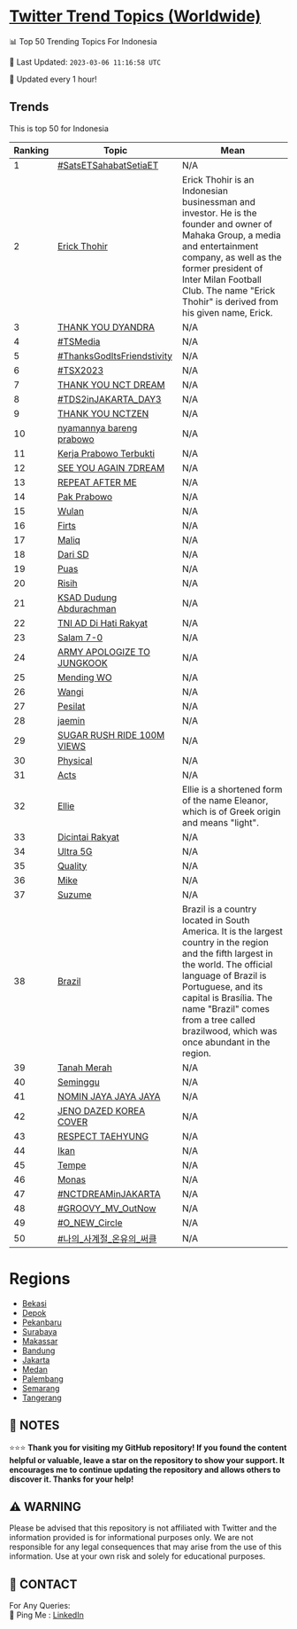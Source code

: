 [Twitter Trend Topics (Worldwide)](https://github.com/ErcinDedeoglu/Twitter-Trend-Topics)
==========


📊 Top 50 Trending Topics For Indonesia

📆 Last Updated: `2023-03-06 11:16:58 UTC`

🔧 Updated every 1 hour!


## Trends

This is top 50 for Indonesia

| Ranking | Topic | Mean |
| ------- | ------------ | ------------ |
| 1 | [#SatsETSahabatSetiaET](http://twitter.com/search?q=%23SatsETSahabatSetiaET) | N/A |
| 2 | [Erick Thohir](http://twitter.com/search?q=Erick+Thohir) | Erick Thohir is an Indonesian businessman and investor. He is the founder and owner of Mahaka Group, a media and entertainment company, as well as the former president of Inter Milan Football Club. The name "Erick Thohir" is derived from his given name, Erick. |
| 3 | [THANK YOU DYANDRA](http://twitter.com/search?q=THANK+YOU+DYANDRA) | N/A |
| 4 | [#TSMedia](http://twitter.com/search?q=%23TSMedia) | N/A |
| 5 | [#ThanksGodItsFriendstivity](http://twitter.com/search?q=%23ThanksGodItsFriendstivity) | N/A |
| 6 | [#TSX2023](http://twitter.com/search?q=%23TSX2023) | N/A |
| 7 | [THANK YOU NCT DREAM](http://twitter.com/search?q=THANK+YOU+NCT+DREAM) | N/A |
| 8 | [#TDS2inJAKARTA_DAY3](http://twitter.com/search?q=%23TDS2inJAKARTA_DAY3) | N/A |
| 9 | [THANK YOU NCTZEN](http://twitter.com/search?q=THANK+YOU+NCTZEN) | N/A |
| 10 | [nyamannya bareng prabowo](http://twitter.com/search?q=nyamannya+bareng+prabowo) | N/A |
| 11 | [Kerja Prabowo Terbukti](http://twitter.com/search?q=Kerja+Prabowo+Terbukti) | N/A |
| 12 | [SEE YOU AGAIN 7DREAM](http://twitter.com/search?q=SEE+YOU+AGAIN+7DREAM) | N/A |
| 13 | [REPEAT AFTER ME](http://twitter.com/search?q=REPEAT+AFTER+ME) | N/A |
| 14 | [Pak Prabowo](http://twitter.com/search?q=Pak+Prabowo) | N/A |
| 15 | [Wulan](http://twitter.com/search?q=Wulan) | N/A |
| 16 | [Firts](http://twitter.com/search?q=Firts) | N/A |
| 17 | [Maliq](http://twitter.com/search?q=Maliq) | N/A |
| 18 | [Dari SD](http://twitter.com/search?q=Dari+SD) | N/A |
| 19 | [Puas](http://twitter.com/search?q=Puas) | N/A |
| 20 | [Risih](http://twitter.com/search?q=Risih) | N/A |
| 21 | [KSAD Dudung Abdurachman](http://twitter.com/search?q=KSAD+Dudung+Abdurachman) | N/A |
| 22 | [TNI AD Di Hati Rakyat](http://twitter.com/search?q=TNI+AD+Di+Hati+Rakyat) | N/A |
| 23 | [Salam 7-0](http://twitter.com/search?q=Salam+7-0) | N/A |
| 24 | [ARMY APOLOGIZE TO JUNGKOOK](http://twitter.com/search?q=ARMY+APOLOGIZE+TO+JUNGKOOK) | N/A |
| 25 | [Mending WO](http://twitter.com/search?q=Mending+WO) | N/A |
| 26 | [Wangi](http://twitter.com/search?q=Wangi) | N/A |
| 27 | [Pesilat](http://twitter.com/search?q=Pesilat) | N/A |
| 28 | [jaemin](http://twitter.com/search?q=jaemin) | N/A |
| 29 | [SUGAR RUSH RIDE 100M VIEWS](http://twitter.com/search?q=SUGAR+RUSH+RIDE+100M+VIEWS) | N/A |
| 30 | [Physical](http://twitter.com/search?q=Physical) | N/A |
| 31 | [Acts](http://twitter.com/search?q=Acts) | N/A |
| 32 | [Ellie](http://twitter.com/search?q=Ellie) | Ellie is a shortened form of the name Eleanor, which is of Greek origin and means "light". |
| 33 | [Dicintai Rakyat](http://twitter.com/search?q=Dicintai+Rakyat) | N/A |
| 34 | [Ultra 5G](http://twitter.com/search?q=Ultra+5G) | N/A |
| 35 | [Quality](http://twitter.com/search?q=Quality) | N/A |
| 36 | [Mike](http://twitter.com/search?q=Mike) | N/A |
| 37 | [Suzume](http://twitter.com/search?q=Suzume) | N/A |
| 38 | [Brazil](http://twitter.com/search?q=Brazil) | Brazil is a country located in South America. It is the largest country in the region and the fifth largest in the world. The official language of Brazil is Portuguese, and its capital is Brasília. The name "Brazil" comes from a tree called brazilwood, which was once abundant in the region. |
| 39 | [Tanah Merah](http://twitter.com/search?q=Tanah+Merah) | N/A |
| 40 | [Seminggu](http://twitter.com/search?q=Seminggu) | N/A |
| 41 | [NOMIN JAYA JAYA JAYA](http://twitter.com/search?q=NOMIN+JAYA+JAYA+JAYA) | N/A |
| 42 | [JENO DAZED KOREA COVER](http://twitter.com/search?q=JENO+DAZED+KOREA+COVER) | N/A |
| 43 | [RESPECT TAEHYUNG](http://twitter.com/search?q=RESPECT+TAEHYUNG) | N/A |
| 44 | [Ikan](http://twitter.com/search?q=Ikan) | N/A |
| 45 | [Tempe](http://twitter.com/search?q=Tempe) | N/A |
| 46 | [Monas](http://twitter.com/search?q=Monas) | N/A |
| 47 | [#NCTDREAMinJAKARTA](http://twitter.com/search?q=%23NCTDREAMinJAKARTA) | N/A |
| 48 | [#GROOVY_MV_OutNow](http://twitter.com/search?q=%23GROOVY_MV_OutNow) | N/A |
| 49 | [#O_NEW_Circle](http://twitter.com/search?q=%23O_NEW_Circle) | N/A |
| 50 | [#나의_사계절_온유의_써클](http://twitter.com/search?q=%23%eb%82%98%ec%9d%98_%ec%82%ac%ea%b3%84%ec%a0%88_%ec%98%a8%ec%9c%a0%ec%9d%98_%ec%8d%a8%ed%81%b4) | N/A |



# Regions

* [Bekasi](</Indonesia/Bekasi.md>)
* [Depok](</Indonesia/Depok.md>)
* [Pekanbaru](</Indonesia/Pekanbaru.md>)
* [Surabaya](</Indonesia/Surabaya.md>)
* [Makassar](</Indonesia/Makassar.md>)
* [Bandung](</Indonesia/Bandung.md>)
* [Jakarta](</Indonesia/Jakarta.md>)
* [Medan](</Indonesia/Medan.md>)
* [Palembang](</Indonesia/Palembang.md>)
* [Semarang](</Indonesia/Semarang.md>)
* [Tangerang](</Indonesia/Tangerang.md>)



## 📝 NOTES

⭐⭐⭐ **Thank you for visiting my GitHub repository! If you found the content helpful or valuable, leave a star on the repository to show your support. It encourages me to continue updating the repository and allows others to discover it. Thanks for your help!**


## ⚠️ WARNING

Please be advised that this repository is not affiliated with Twitter and the information provided is for informational purposes only. We are not responsible for any legal consequences that may arise from the use of this information. Use at your own risk and solely for educational purposes.


## 📨 CONTACT

 For Any Queries:  
            🏓 Ping Me : [LinkedIn](https://www.linkedin.com/in/ercindedeoglu/)

